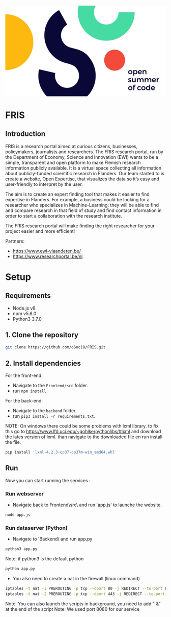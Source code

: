 ![OpenSummerofCode2018](https://github.com/oSoc18/FRIS/blob/master/Frontend/src/public/css/img/Osoc2018.jpg?raw=true "Open Summer of Code 2018")

# FRIS

## Introduction

FRIS is a research portal aimed at curious citizens, businesses, policymakers, journalists and researchers. The FRIS research portal, run by the Department of Economy, Science and Innovation (EWI) wants to be a simple, transparent and open platform to make Flemish research information publicly available. It is a virtual space collecting all information about publicly-funded scientific research in Flanders. Our team started to  is create a website, Open Expertise, that visualizes the data so it’s easy and user-friendly to interpret by the user. 

The aim is to create an expert finding tool that makes it easier to find expertise in Flanders. For example, a business could be looking for a researcher who specializes in Machine-Learning: they will be able to find and compare research in that field of study and find contact information in order to start a collaboration with the research institute. 

The FRIS research portal will make finding the right researcher for your project easier and more efficient!

Partners:
 - https://www.ewi-vlaanderen.be/
 - https://www.researchportal.be/nl

# Setup
## Requirements
 - Node.js v8
 - npm v5.6.0
 - Python3 3.7.0


## 1. Clone the repository

```bash 
git clone https://github.com/oSoc18/FRIS.git
```

## 2. Install dependencies

For the front-end:
- Navigate to the `Frontend/src` folder.
- run `npm install`

For the back-end:
- Navigate to the `backend` folder.
- run `pip3 install -r requirements.txt`.

NOTE:
	On windows there could be some problems with lxml library.
	to fix this go to https://www.lfd.uci.edu/~gohlke/pythonlibs/#lxml 
	and download the lates version of lxml.
	than navigate to the downloaded file en run install the file.	
```bash
pip install 'lxml-4.2.3-cp37-cp37m-win_amd64.whl'
```

## Run

Now you can start running the services :

### Run webserver

 - Navigate back to Frontend\src\ and run 'app.js' to launche the website.
```bash 
node app.js
```

### Run dataserver (Python)
 - Navigate to 'Backend\ and run app.py
```bash 
python3 app.py
```

Note: if python3 is the default python 
```bash 
python app.py  
```
 - You also need to create a nat in the firewall (linux command)
```bash 
iptables -t nat -I PREROUTING -p tcp --dport 80 -j REDIRECT --to-port 8080
iptables -t nat -I PREROUTING -p tcp --dport 443 -j REDIRECT --to-port 8000
```
Note: You can also launch the scripts in background, you need to add " &" at the end of the script
Note: We used port 8080 for our service

